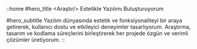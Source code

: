 ::home
#hero_title
    <Araştır/> <Tasarla/> <Kodla/>
    Estetikle Yazılımı Buluşturuyorum

#hero_subtitle
Yazılım dünyasında estetik ve fonksiyonaliteyi bir araya getirerek, kullanıcı dostu ve etkileyici deneyimler tasarlıyorum. Araştırma, tasarım ve kodlama süreçlerini birleştirerek her projede özgün ve verimli çözümler üretiyorum.
::
